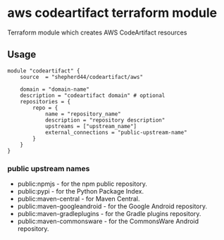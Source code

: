 # aws codeartifact terraform module

Terraform module which creates AWS CodeArtifact resources

## Usage

```hcl
module "codeartifact" {
    source  = "shepherd44/codeartifact/aws"

    domain = "domain-name"
    description = "codeartifact domain" # optional
    repositories = {
        repo = {
            name = "repository_name"
            description = "repository description"
            upstreams = ["upstream_name"]
            external_connections = "public-upstream-name"
        }
    }
}
```

### public upstream names

* public:npmjs - for the npm public repository.
* public:pypi - for the Python Package Index.
* public:maven-central - for Maven Central.
* public:maven-googleandroid - for the Google Android repository.
* public:maven-gradleplugins - for the Gradle plugins repository.
* public:maven-commonsware - for the CommonsWare Android repository.
